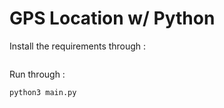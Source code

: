 # GPS Location w/ Python

Install the requirements through : 
``` pip3 install -r requirements.txt 
```

Run through : 
```
python3 main.py
```
